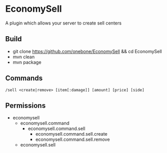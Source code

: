 # EconomySell
A plugin which allows your server to create sell centers

## Build
- git clone https://github.com/onebone/EconomySell && cd EconomySell
- mvn clean
- mvn package

## Commands
`/sell <create|remove> [item[:damage]] [amount] [price] [side]`

## Permissions
- economysell
  - economysell.command
    - economysell.command.sell
	  - economysell.command.sell.create
	  - economysell.command.sell.remove
  - economysell.sell
